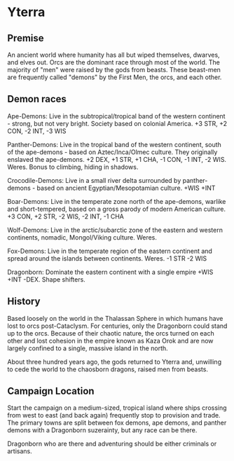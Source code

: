 # Yterra

## Premise

An ancient world where humanity has all but wiped themselves, dwarves, and elves out. Orcs are the dominant race through most of the world. The majority of "men" were raised by the gods from beasts. These beast-men are frequently called "demons" by the First Men, the orcs, and each other.

## Demon races

Ape-Demons: Live in the subtropical/tropical band of the western continent - strong, but not very bright. Society based on colonial America. +3 STR, +2 CON, -2 INT, -3 WIS

Panther-Demons: Live in the tropical band of the western continent, south of the ape-demons - based on Aztec/Inca/Olmec culture. They originally enslaved the ape-demons. +2 DEX, +1 STR, +1 CHA, -1 CON, -1 INT, -2 WIS. Weres. Bonus to climbing, hiding in shadows.

Crocodile-Demons: Live in a small river delta surrounded by panther-demons - based on ancient Egyptian/Mesopotamian culture. +WIS +INT

Boar-Demons: Live in the temperate zone north of the ape-demons, warlike and short-tempered, based on a gross parody of modern American culture. +3 CON, +2 STR, -2 WIS, -2 INT, -1 CHA

Wolf-Demons: Live in the arctic/subarctic zone of the eastern and western continents, nomadic, Mongol/Viking culture. Weres.

Fox-Demons: Live in the temperate region of the eastern continent and spread around the islands between continents. Weres. -1 STR -2 WIS 

Dragonborn: Dominate the eastern continent with a single empire +WIS +INT -DEX. Shape shifters.

## History

Based loosely on the world in the Thalassan Sphere in which humans have lost to orcs post-Cataclysm. For centuries, only the Dragonborn could stand up to the orcs. Because of their chaotic nature, the orcs turned on each other and lost cohesion in the empire known as Kaza Orok and are now largely confined to a single, massive island in the north.

About three hundred years ago, the gods returned to Yterra and, unwilling to cede the world to the chaosborn dragons, raised men from beasts.

## Campaign Location

Start the campaign on a medium-sized, tropical island where ships crossing from west to east (and back again) frequently stop to provision and trade. The primary towns are split between fox demons, ape demons, and panther demons with a Dragonborn suzerainty, but any race can be there.

Dragonborn who are there and adventuring should be either criminals or artisans.
